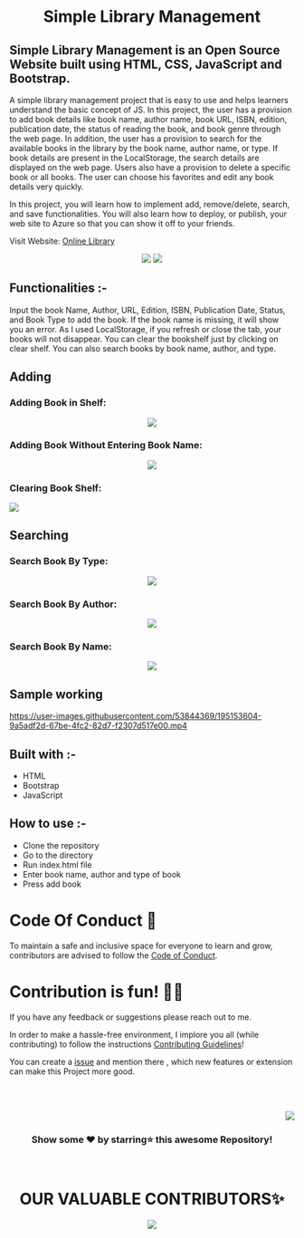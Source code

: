 <div align="center">
<h1> Simple Library Management </h1>
</div>

## Simple Library Management is an Open Source Website built using HTML, CSS, JavaScript and Bootstrap.

A simple library management project that is easy to use and helps learners understand the basic concept of JS. In this project, the user has a provision to add book details like book name, author name, book URL, ISBN, edition, publication date, the status of reading the book, and book genre through the web page. In addition, the user has a provision to search for the available books in the library by the book name, author name, or type. If book details are present in the LocalStorage, the search details are displayed on the web page. Users also have a provision to delete a specific book or all books. The user can choose his favorites and edit any book details very quickly.

In this project, you will learn how to implement add, remove/delete, search, and save functionalities. You will also learn how to deploy, or publish, your web site to Azure so that you can show it off to your friends.

Visit Website: [Online Library](https://delightful-coast-00b51a700.1.azurestaticapps.net/)

<p align="center">
<img src="https://user-images.githubusercontent.com/114664734/198336464-836cce97-3ae2-4bb7-9b67-0237017fa890.png">
<img src="https://user-images.githubusercontent.com/114664734/198337311-3a82c12f-f0dc-40f9-9a3e-d74e1554388b.png">
</p>



## Functionalities :-
Input the book Name, Author, URL, Edition, ISBN, Publication Date, Status, and Book Type to add the book. If the book name is missing, it will show you an error. As I used LocalStorage, if you refresh or close the tab, your books will not disappear. You can clear the bookshelf just by clicking on clear shelf. You can also search books by book name, author, and type.

## Adding 

### Adding Book in Shelf:


<p align="center">
<img src="https://user-images.githubusercontent.com/72745563/193397827-07ee2ced-da5f-45ca-af3c-859444b04385.png">
</p>

### Adding Book Without Entering Book Name:

<p align="center">
<img src="https://user-images.githubusercontent.com/72745563/193397865-272abcb4-ee3f-4996-a738-27cbc8f31406.png">
</p>

### Clearing Book Shelf:

<img src="https://user-images.githubusercontent.com/72745563/193404992-6b48eb39-e5c3-4831-89a0-3683cf8ce03a.png">
</p>

## Searching

### Search Book By Type:
<p align="center">
<img src="https://user-images.githubusercontent.com/52650290/188080738-190d7032-7494-4d38-94aa-f9ab45b091e3.png">
</p>

### Search Book By Author: 
<p align="center">
<img src="https://user-images.githubusercontent.com/52650290/188081091-dafe73b6-6166-4ba7-9348-073b00c8b816.png">
</p>

### Search Book By Name:
<p align="center">
<img src="https://user-images.githubusercontent.com/52650290/188081402-3973c542-cfac-496e-89a9-690cdb90f779.png">
</p>

## Sample working 





https://user-images.githubusercontent.com/53844369/195153604-9a5adf2d-67be-4fc2-82d7-f2307d517e00.mp4




## Built with :-
- HTML
- Bootstrap 
- JavaScript

## How to use :-
- Clone the repository
- Go to the directory
- Run index.html file
- Enter book name, author and type of book 
- Press add book

# Code Of Conduct 📜

To maintain a safe and inclusive space for everyone to learn and grow, contributors are advised to follow the [Code of Conduct](https://github.com/samipak458/Simple-Library-Managment/blob/main/CODE_OF_CONDUCT.md).

# Contribution is fun! ✌🏼

If you have any feedback or suggestions please reach out to me.  

In order to make a hassle-free environment, I implore you all (while contributing) to follow the instructions [Contributing Guidelines](https://github.com/samipak458/Simple-Library-Managment/blob/main/CONTRIBUTING.md)!

You can create a <a href="https://github.com/samipak458/Simple-Library-Managment/issues">issue</a> and mention there , which new features or extension can make this Project more good.


<!-- ------------------------------------------------------------------------------------------------------------------------------------------------------------------ -->

<br>
  
<br>

<p align="right"><a href="#top"><img src="https://img.shields.io/badge/-Back%20to%20Top-red?style=for-the-badge" /></a></p>

<div align="center">

### Show some ❤️ by starring⭐ this awesome Repository!

</div>
  
<br>  

<h1 align=center> OUR VALUABLE CONTRIBUTORS✨ </h1>
<p align="center">
  
	
<a href="https://github.com/samipak458/Simple-Library-Managment/graphs/contributors">
  <img src="https://contrib.rocks/image?repo=samipak458/Simple-Library-Managment" />
</a>

